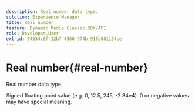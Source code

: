 ```yaml
---
description: Real number data type.
solution: Experience Manager
title: Real number
feature: Dynamic Media Classic,SDK/API
role: Developer,User
exl-id: 04534c0f-12b7-4560-974b-918b081164ce
---
```

# Real number{#real-number}

Real number data type.

 Signed floating point value (e.g. 0, 12.5, 245, -2.34e4). 0 or negative values may have special meaning.
